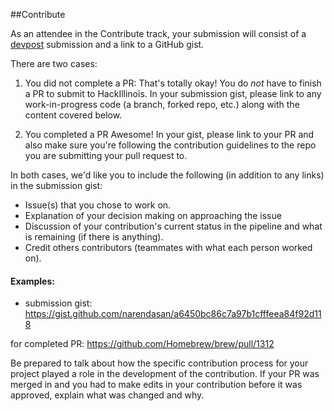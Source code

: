 ##Contribute

As an attendee in the Contribute track, your submission will consist of a [devpost](https://hackillinois-2017.devpost.com/) submission and a link to a GitHub gist.

There are two cases:


1. You did not complete a PR:
That's totally okay! You do *not* have to finish a PR to submit to HackIllinois. In your submission gist, please link to any work-in-progress code (a branch, forked repo, etc.) along with the content covered below.


2. You completed a PR
Awesome! In your gist, please link to your PR and also make sure you're following the contribution guidelines to the repo you are submitting your pull request to. 
  
In both cases, we'd like you to include the following (in addition to any links) in the submission gist:
  * Issue(s) that you chose to work on.
  * Explanation of your decision making on approaching the issue
  * Discussion of your contribution's current status in the pipeline and what is remaining (if there is anything).
  * Credit others contributors (teammates with what each person worked on).

#### Examples:
* submission gist: https://gist.github.com/narendasan/a6450bc86c7a97b1cfffeea84f92d118

for completed PR: https://github.com/Homebrew/brew/pull/1312 


Be prepared to talk about how the specific contribution process for your project played a role in the development of the contribution. If your PR was merged in and you had to make edits in your contribution before it was approved, explain what was changed and why.
